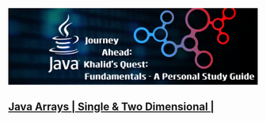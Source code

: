 <!DOCTYPE html>
<html lang="en">
<head>
<meta charset="UTF-8">
<meta name="viewport" content="width=device-width, initial-scale=1.0">
<div ><img src="https://github.com/Khalid786-gif/Java_Basic_Concepts/blob/main/Banner.png"></div>
</head>
<body>
   <a href=""><h2>Java Arrays | Single & Two Dimensional | </h2></a>	
</body>
</html>
